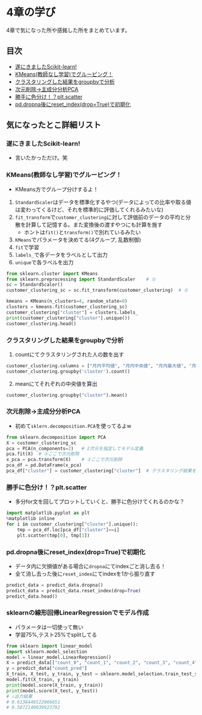 # 4章の学び
4章で気になった所や感銘した所をまとめています。

## 目次
- [遂にきましたScikit-learn!](#遂にきましたScikit-learn)
- [KMeans(教師なし学習)でグルーピング！](#KMeans教師なし学習でグルーピング)
- [クラスタリングした結果をgroupbyで分析](#クラスタリングした結果をgroupbyで分析)
- [次元削除→主成分分析PCA](#次元削除主成分分析PCA)
- [勝手に色分け！？plt.scatter](#勝手に色分け！？plt.scatter)
- [pd.dropna後にreset_index(drop=True)で初期化](#pddropna後にreset_indexdropTrueで初期化)


## 気になったとこ詳細リスト

### 遂にきましたScikit-learn!
- 言いたかっただけ。笑

### KMeans(教師なし学習)でグルーピング！
- KMeans方でグループ分けするよ！
1. `StandardScaler`はデータを標準化するやつ(データによっての比率や取る値は変わってくるけど、それを標準的に評価してくれるみたいな)
2. `fit_transform`で`customer_clustering`に対して評価前のデータの平均と分散を計算して記憶する。また変換後の渡すやつにも計算を施す
    - ホントは`fit()`と`transform()`で別れているみたい
3. `KMeans`でパラメータを決めてる(4グループ, 乱数制御)
4. `fit`で学習
5. `labels_`で各データをラベルとして出力
6. `unique`で各ラベルを出力

```python:jupyter.py
from sklearn.cluster import KMeans
from sklearn.preprocessing import StandardScaler    # ①
sc = StandardScaler()
customer_clustering_sc = sc.fit_transform(customer_clustering)  # ②

kmeans = KMeans(n_clusters=4, random_state=0)
clusters = kmeans.fit(customer_clustering_sc)
customer_clustering["cluster"] = clusters.labels_
print(customer_clustering["cluster"].unique())
customer_clustering.head()
```

### クラスタリングした結果をgroupbyで分析
1. countにてクラスタリングされた人の数を出す

```python:jupyter.py
customer_clustering.columns = ["月内平均値", "月内中央値", "月内最大値", "月内最小値", "会員期間", 'cluster']
customer_clustering.groupby('cluster').count()
```

2. meanにてそれぞれの中央値を算出

```python:jupyter.py
customer_clustering.groupby("cluster").mean()
```

### 次元削除→主成分分析PCA
- 初めて`sklern.decomposition.PCA`を使ってるよw

```python:jupyter.py
from sklearn.decomposition import PCA
X = customer_clustering_sc
pca = PCA(n_components=2)   # 2次元を指定してモデル定義
pca.fit(X)  # ①ここで次元削除
x_pca = pca.transform(X)    # ①ここで次元削除
pca_df = pd.DataFrame(x_pca)
pca_df["cluster"] = customer_clustering["cluster"]  # クラスタリング結果を付与している
```

### 勝手に色分け！？plt.scatter
- 多分for文を回してプロットしていくと、勝手に色分けてくれるのかな？

```python:jupyter.py
import matplotlib.pyplot as plt
%matplotlib inline
for i in customer_clustering["cluster"].unique():
    tmp = pca_df.loc[pca_df["cluster"]==i]
    plt.scatter(tmp[0], tmp[1])
```

### pd.dropna後にreset_index(drop=True)で初期化
- データ内に欠損値がある場合に`dropna`にてindexごと消し去る！
- 全て消し去った後に`reset_index`にてindexを1から振り直す

```python:jupyter.py
predict_data = predict_data.dropna()
predict_data = predict_data.reset_index(drop=True)
predict_data.head()
```

### sklearnの線形回帰LinearRegressionでモデル作成
- パラメータは一切使って無い
- 学習75%,テスト25%でsplitしてる

```python:jupyter.py
from sklearn import linear_model
import sklearn.model_selection
model = linear_model.LinearRegression()
X = predict_data[["count_0", "count_1", "count_2", "count_3", "count_4", "count_5", "period"]]
y = predict_data["count_pred"]
X_train, X_test, y_train, y_test = sklearn.model_selection.train_test_split(X, y)
model.fit(X_train, y_train)
print(model.score(X_train, y_train))
print(model.score(X_test, y_test))
# ↓出力結果
# 0.6138446522066651
# 0.5872140039923792
```
